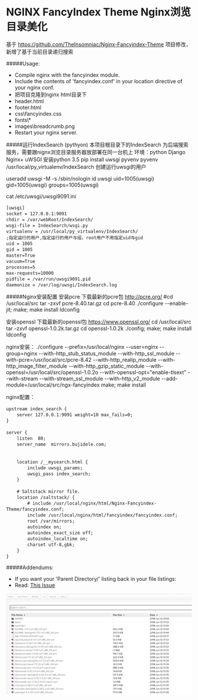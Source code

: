 NGINX FancyIndex Theme Nginx浏览目录美化
===

基于 https://github.com/TheInsomniac/Nginx-Fancyindex-Theme 项目修改，新增了基于当前目录递归搜索

#####Usage:
 - Compile nginx with the fancyindex module.
 - Include the contents of 'fancyindex.conf' in your location directive of your nginx conf.
 - 把项目克隆到nginx html目录下
  - header.html
  - footer.html
  - css\fancyindex.css
  - fonts\\*
  - images\breadcrumb.png
 - Restart your nginx server.

#####运行IndexSearch (pythyon)
本项目根目录下的IndexSearch 为后端搜索服务，需要跟nignx浏览目录服务器放部署在同一台机上
环境：python Django Nginx+ uWSGI 
安装python 3.5
pip install uwsgi
pyvenv pyvenv /usr/local/py_virtualenv/IndexSearch
创建运行uwsgi的用户

useradd uwsgi -M -s /sbin/nologin
id  uwsgi 
uid=1005(uwsgi) gid=1005(uwsgi) groups=1005(uwsgi)

cat /etc/uwsgi/uwsgi9091.ini 
```
[uwsgi]
socket = 127.0.0.1:9091
chdir = /var/webRoot/IndexSearch/
wsgi-file = IndexSearch/wsgi.py
virtualenv = /usr/local/py_virtualenv/IndexSearch/
;指定运行的用户,指定运行的用户与组，root用户不用指定uid与gid
uid = 1005
gid = 1005
master=True
vacuum=True
processes=5
max-requests=10000
pidfile = /var/run/uwsgi9091.pid
daemonize = /var/log/uwsgi/IndexSearch.log
```


#####Nginx安装配置
安装pcre
下载最新的pcre包
http://pcre.org/
#cd /usr/local/src
tar -zxvf pcre-8.40.tar.gz
cd pcre-8.40
./configure --enable-jit; make; make install
 ldconfig 

安装openssl
下载最新的openssl包
https://www.openssl.org/
cd /usr/local/src
tar -zxvf openssl-1.0.2k.tar.gz
cd openssl-1.0.2k
 ./config; make; make install
ldconfig  

nginx安装：
./configure --prefix=/usr/local/nginx --user=nginx --group=nginx --with-http_stub_status_module --with-http_ssl_module --with-pcre=/usr/local/src/pcre-8.42 --with-http_realip_module --with-http_image_filter_module --with-http_gzip_static_module --with-openssl=/usr/local/src/openssl-1.0.2o --with-openssl-opt="enable-tlsext" --with-stream --with-stream_ssl_module --with-http_v2_module --add-module=/usr/local/src/ngx-fancyindex
make; make install


nginx配置：
```
upstream index_search {
    server 127.0.0.1:9091 weight=10 max_fails=0;
}

server {
    listen  80;
    server_name  mirrors.bujidele.com;


    location /__mysearch.html {
        include uwsgi_params;
        uwsgi_pass index_search;
    }

    # Saltstack mirror file.
    location /saltstack/ {
        # include /usr/local/nginx/html/Nginx-Fancyindex-Theme/fancyindex.conf;
        include /usr/local/nginx/html/fancyindex/fancyindex.conf;
        root /var/mirrors;
        autoindex on;
        autoindex_exact_size off;
        autoindex_localtime on;
        charset utf-8,gbk;
    }
}

```

#####Addendums:
 - If you want your 'Parent Directory/' listing back in your file listings:
  - Read: [This Issue](https://github.com/TheInsomniac/Nginx-Fancyindex-Theme/issues/1#issuecomment-43936700)

![Image1](https://github.com/cucker0/file_store/blob/master/fancyindex/01.png)

